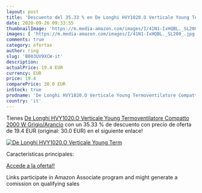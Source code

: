 ```yaml
---
layout: post
title: 'Descuento del 35.33 % en De Longhi HVY1020.O Verticale Young Term'
date: 2020-09-26 09:33:55
thumbnailImage: 'https://m.media-amazon.com/images/I/41N1-IxHQBL._SL200_.jpg'
images: [ 'https://m.media-amazon.com/images/I/41N1-IxHQBL._SL200_.jpg' ]
comments: true
category: ofertas
author: ring
slug: 'B003UV9XCW-it'
description:
actualPrice: 19.4 EUR
currency: EUR
price: 19.4
comparePrice: 30.0 EUR
inStock: true
prodname: 'De Longhi HVY1020.O Verticale Young Termoventilatore Compatto  2000 W  Grigio/Arancio'
country: 'it'
---
```


Tienes [De Longhi HVY1020.O Verticale Young Termoventilatore Compatto  2000 W  Grigio/Arancio](https://www.amazon.it/dp/B003UV9XCW/?tag=tolees00-21) con un 35.33 % de descuento con precio de oferta de 19.4 EUR (original: 30.0 EUR) en el siguiente enlace!

[![De Longhi HVY1020.O Verticale Young Term](https://m.media-amazon.com/images/I/41N1-IxHQBL._SL200_.jpg)](https://www.amazon.it/dp/B003UV9XCW/?tag=tolees00-21)

Características principales:


[Accede a la oferta!!](https://www.amazon.it/dp/B003UV9XCW/?tag=tolees00-21)

Links participate in Amazon Associate program and might generate a comission on qualifying sales


